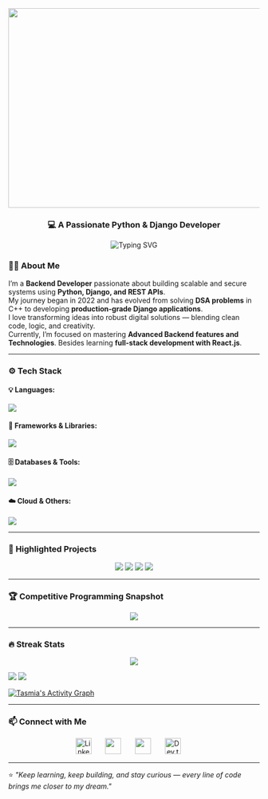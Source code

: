 <img width="1200px" height="400px" src="https://res.cloudinary.com/dlhx7zvg3/image/upload/v1760695192/Tasmia_Chowdhury_Alif_github_top_Banner_resized_kwfzuj.png">
<h3 align="center">💻 A Passionate Python & Django Developer</h3>

<p align="center">
  <img src="https://readme-typing-svg.demolab.com?font=Fira+Code&size=22&pause=1000&color=00FF88&center=true&vCenter=true&width=600&lines=Hello!+I'm+Alif;A+Passionate+Python+%26+Django+Developer;Problem+Solver+%7C+Competitive+Programmer;Backend+Engineer;Aspiring+AI/ML+Developer;Learning+Everyday+To+Build+Better+Things" alt="Typing SVG" />
</p>


### 👩‍💻 About Me

I’m a **Backend Developer** passionate about building scalable and secure systems using **Python, Django, and REST APIs**.  
My journey began in 2022 and has evolved from solving **DSA problems** in C++ to developing **production-grade Django applications**.  
I love transforming ideas into robust digital solutions — blending clean code, logic, and creativity.  
Currently, I’m focused on mastering **Advanced Backend features and Technologies**. Besides learning **full-stack development with React.js**.


---

### ⚙️ Tech Stack

#### 💡 Languages:
<p>
  <img src="https://skillicons.dev/icons?i=python,cpp,c,js,html,css" />
</p>

#### 🧠 Frameworks & Libraries:
<p>
  <img src="https://skillicons.dev/icons?i=django,django-rest-framework,bootstrap,tailwind" />
</p>

#### 🗄️ Databases & Tools:
<p>
  <img src="https://skillicons.dev/icons?i=mysql,postgresql,sqlite,git,github,vercel,onrender,netlify" />
</p>

#### ☁️ Cloud & Others:
<p>
  <img src="https://skillicons.dev/icons?i=cloudinary,postman" />
</p>


---

### 🚀 Highlighted Projects
<p align="center">
  <a href="https://github.com/Tasmia-Chowdhury-Alif/GroceryMart"><img src="https://denvercoder1-github-readme-stats.vercel.app/api/pin/?username=Tasmia-Chowdhury-Alif&repo=GroceryMart&theme=react&bg_color=1F222E&title_color=00FF88&hide_border=true&icon_color=00FF88&show_icons=true&show_description=true" /></a>
  <a href="https://github.com/Tasmia-Chowdhury-Alif/Hospital-Management-Backend"><img src="https://denvercoder1-github-readme-stats.vercel.app/api/pin/?username=Tasmia-Chowdhury-Alif&repo=DocEra_Health_Care&theme=react&bg_color=1F222E&title_color=00FF88&hide_border=true&icon_color=00FF88&show_icons=false&show_description=true" /></a>
  <a href="https://github.com/Tasmia-Chowdhury-Alif/BookPilot"><img src="https://denvercoder1-github-readme-stats.vercel.app/api/pin/?username=Tasmia-Chowdhury-Alif&repo=BookPilot-Library_Management&theme=react&bg_color=1F222E&title_color=00FF88&hide_border=true&icon_color=00FF88&show_icons=false&show_description=true" /></a>
  <a href="https://github.com/Tasmia-Chowdhury-Alif/Gloves-Communication-Project"><img src="https://denvercoder1-github-readme-stats.vercel.app/api/pin/?username=Tasmia-Chowdhury-Alif&repo=BD-Bank&theme=react&bg_color=1F222E&title_color=00FF88&hide_border=true&icon_color=00FF88&show_icons=false&show_description=true" /></a>
</p>


---

### 🏆 Competitive Programming Snapshot
<p align="center">
  <a href="https://github.com/Tasmia-Chowdhury-Alif/ProblemSolvingStats">
    <img src="https://denvercoder1-github-readme-stats.vercel.app/api/pin/?username=Tasmia-Chowdhury-Alif&repo=ProblemSolvingStats&theme=react&bg_color=1F222E&title_color=00FF88&hide_border=true&icon_color=00FF88&show_icons=true&show_description=true" />
  </a>
</p>


---

### 🔥 Streak Stats
<p align="center">
  <img src="https://github-readme-streak-stats.herokuapp.com?user=Tasmia-Chowdhury-Alif&theme=dark&hide_border=true&ring=00FF88&fire=00FF88&currStreakLabel=00FF88" />
</p>
<p>
  <img src="https://github-readme-stats.vercel.app/api?username=Tasmia-Chowdhury-Alif&show_icons=true&theme=react&bg_color=0D1117&title_color=00FF88&icon_color=00FF88&hide_border=true" />
  <img src="https://github-readme-stats.vercel.app/api/top-langs/?username=Tasmia-Chowdhury-Alif&layout=compact&theme=react&bg_color=0D1117&title_color=00FF88&hide_border=true" />
</p>

<a href="https://github.com/ashutosh00710/github-readme-activity-graph">
  <img alt="Tasmia's Activity Graph" src="https://github-readme-activity-graph.vercel.app/graph/?username=Tasmia-Chowdhury-Alif&bg_color=0D1117&color=00FF88&line=00FF88&point=FFFFFF&hide_border=true" />
</a>


---

### 📫 Connect with Me
<!-- Social icons section -->
<p align="center">
  <a href="https://www.linkedin.com/in/jonah-lawrence/"><img width="32px" alt="LinkedIn" title="LinkedIn" src="https://i.imgur.com/yRpa1dQ.png"/></a>
  &#8287;&#8287;&#8287;&#8287;&#8287;
  <a href="https://discord.gg/fPrdqh3Zfu" alt="Discord" title="Dev Pro Tips Discord Server"><img width="32px" src="https://i.imgur.com/OViZO8J.png"/></a>
  &#8287;&#8287;&#8287;&#8287;&#8287;
  <a href="facebook" alt="facebook" title="gacebook"><img width="32px" src="facebook"/></a>
  &#8287;&#8287;&#8287;&#8287;&#8287;
  <a href="https://tasmiachowdhuryalif222@gmail.com"><img width="32px" alt="Dev.to" title="tasmiachowdhuryalif222@gmail.com" src="https://upload.wikimedia.org/wikipedia/commons/thumb/7/7e/Gmail_icon_%282020%29.svg/1280px-Gmail_icon_%282020%29.svg.png"></a>
  &#8287;&#8287;&#8287;&#8287;&#8287;
</p>

---


⭐ *"Keep learning, keep building, and stay curious — every line of code brings me closer to my dream."*
